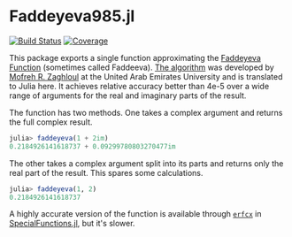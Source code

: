 # Faddeyeva985.jl

[![Build Status](https://github.com/markmbaum/Faddeyeva985.jl/workflows/CI/badge.svg)](https://github.com/markmbaum/Faddeyeva985.jl/actions)
[![Coverage](https://codecov.io/gh/markmbaum/Faddeyeva985.jl/branch/master/graph/badge.svg)](https://codecov.io/gh/markmbaum/Faddeyeva985.jl)

This package exports a single function approximating the [Faddeyeva Function](https://en.wikipedia.org/wiki/Faddeeva_function) (sometimes called Faddeeva). [The algorithm](https://dl.acm.org/doi/10.1145/3119904) was developed by [Mofreh R. Zaghloul](https://cos.uaeu.ac.ae/en/departments/physics/profile.shtml?email=m.zaghloul) at the United Arab Emirates University and is translated to Julia here. It achieves relative accuracy better than 4e-5 over a wide range of arguments for the real and imaginary parts of the result.

The function has two methods. One takes a complex argument and returns the full complex result.
```julia
julia> faddeyeva(1 + 2im)
0.2184926141618737 + 0.09299780803270477im
```
The other takes a complex argument split into its parts and returns only the real part of the result. This spares some calculations.
```julia
julia> faddeyeva(1, 2)
0.2184926141618737
```

A highly accurate version of the function is available through [`erfcx`](https://specialfunctions.juliamath.org/stable/functions_list/#SpecialFunctions.erfcx) in [SpecialFunctions.jl](https://github.com/JuliaMath/SpecialFunctions.jl), but it's slower.